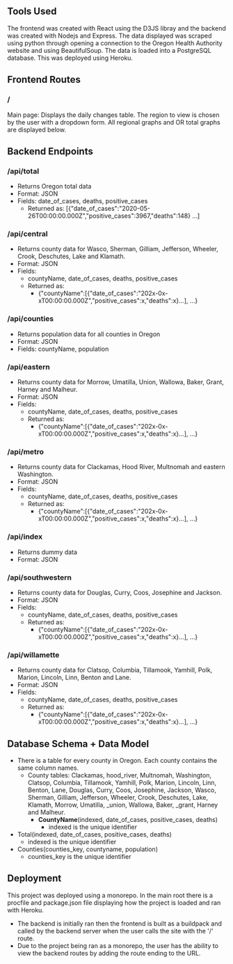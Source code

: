 ## **Tools Used**
The frontend was created with React using the D3JS libray and the backend was created with Nodejs and Express. The data displayed was scraped using python through opening a connection to the Oregon Health Authority website and using BeautifulSoup. The data is loaded into a PostgreSQL database. This was deployed using Heroku. 

## **Frontend Routes**
### / 
Main page: Displays the daily changes table. The region to view is chosen by the user with a dropdown form. All regional graphs and OR total graphs are displayed below.

## **Backend Endpoints**
### /api/total
 - Returns Oregon total data
 - Format: JSON
 - Fields: date_of_cases, deaths, positive_cases
   - Returned as: [{"date_of_cases":"2020-05-26T00:00:00.000Z","positive_cases":3967,"deaths":148} ...]
### /api/central
 - Returns county data for Wasco, Sherman, Gilliam, Jefferson, Wheeler, Crook, Deschutes, Lake and Klamath.
 - Format: JSON
 - Fields:
   - countyName, date_of_cases, deaths, positive_cases
   - Returned as:
     - {"countyName":[{"date_of_cases":"202x-0x-xT00:00:00.000Z","positive_cases":x,"deaths":x}...], ...}
### /api/counties
 - Returns population data for all counties in Oregon
 - Format: JSON 
 - Fields: countyName, population
### /api/eastern
 - Returns county data for Morrow, Umatilla, Union, Wallowa, Baker, Grant, Harney and Malheur.
 - Format: JSON
 - Fields:
   - countyName, date_of_cases, deaths, positive_cases
   - Returned as:
     - {"countyName":[{"date_of_cases":"202x-0x-xT00:00:00.000Z","positive_cases":x,"deaths":x}...], ...}
### /api/metro
 - Returns county data for Clackamas, Hood River, Multnomah and eastern Washington.
 - Format: JSON
 - Fields:
   - countyName, date_of_cases, deaths, positive_cases
   - Returned as:
     - {"countyName":[{"date_of_cases":"202x-0x-xT00:00:00.000Z","positive_cases":x,"deaths":x}...], ...}
### /api/index
 - Returns dummy data
 - Format: JSON 
### /api/southwestern
 - Returns county data for Douglas, Curry, Coos, Josephine and Jackson.
 - Format: JSON
 - Fields:
   - countyName, date_of_cases, deaths, positive_cases
   - Returned as:
     - {"countyName":[{"date_of_cases":"202x-0x-xT00:00:00.000Z","positive_cases":x,"deaths":x}...], ...}
### /api/willamette
 - Returns county data for Clatsop, Columbia, Tillamook, Yamhill, Polk, Marion, Lincoln, Linn, Benton and Lane.
 - Format: JSON
 - Fields:
   - countyName, date_of_cases, deaths, positive_cases
   - Returned as:
     - {"countyName":[{"date_of_cases":"202x-0x-xT00:00:00.000Z","positive_cases":x,"deaths":x}...], ...}

## **Database Schema + Data Model**
   - There is a table for every county in Oregon. Each county contains the same column names.
     - County tables: Clackamas, hood_river, Multnomah, Washington, Clatsop, Columbia, Tillamook, Yamhill, Polk, Marion, Lincoln, Linn, Benton, Lane, Douglas, Curry, Coos, Josephine, Jackson, Wasco, Sherman, Gilliam, Jefferson, Wheeler, Crook, Deschutes, Lake, Klamath, Morrow, Umatilla, _union, Wallowa, Baker, _grant, Harney and Malheur.
       - **CountyName**(indexed, date_of_cases, positive_cases, deaths) 
         - indexed is the unique identifier
 - Total(indexed, date_of_cases, positive_cases, deaths)
   - indexed is the unique identifier
 - Counties(counties_key, countyname, population)
   - counties_key is the unique identifier

## **Deployment**
This project was deployed using a monorepo. In the main root there is a procfile and package.json file displaying how the project is loaded and ran with Heroku. 
   - The backend is initially ran then the frontend is built as a buildpack and called by the backend server when the user calls the site with the '/' route. 
   - Due to the project being ran as a monorepo, the user has the ability to view the backend routes by adding the route ending to the URL.
